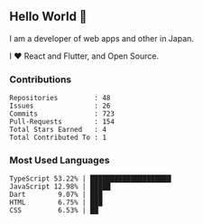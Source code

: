 ## Hello World 👋

I am a developer of web apps and other in Japan.

I ❤️ React and Flutter, and Open Source.

### Contributions

<!-- contributions start -->

    Repositories         : 48
    Issues               : 26
    Commits              : 723
    Pull-Requests        : 154
    Total Stars Earned   : 4
    Total Contributed To : 1

<!-- contributions end -->

### Most Used Languages

<!-- most-used-languages start -->

    TypeScript 53.22% | ████████████████████
    JavaScript 12.98% | █████
    Dart        9.07% | ███
    HTML        6.75% | ███
    CSS         6.53% | ██

<!-- most-used-languages end -->
